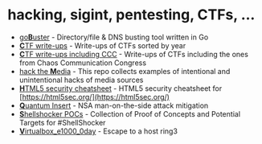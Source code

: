 # hacking, sigint, pentesting, CTFs, ...

- [go**B**uster](https://github.com/OJ/gobuster) - Directory/file & DNS busting tool written in Go
- [**C**TF write-ups](https://github.com/ctfs) - Write-ups of CTFs sorted by year
- [**C**TF write-ups including CCC](https://github.com/sixstars/ctf) - Write-ups of CTFs including the ones from Chaos Communication Congress
- [hack the **M**edia](https://github.com/nemild/hack-the-media) - This repo collects examples of intentional and unintentional hacks of media sources
- [**H**TML5 security cheatsheet](https://github.com/cure53/H5SC) - HTML5 security cheatsheet for [https://html5sec.org/](https://html5sec.org/)
- [**Q**uantum Insert](https://github.com/fox-it/quantuminsert) - NSA man-on-the-side attack mitigation
- [**S**hellshocker POCs](https://github.com/mubix/shellshocker-pocs) - Collection of Proof of Concepts and Potential Targets for #ShellShocker
- [**V**irtualbox_e1000_0day](https://github.com/MorteNoir1/virtualbox_e1000_0day) - Escape to a host ring3